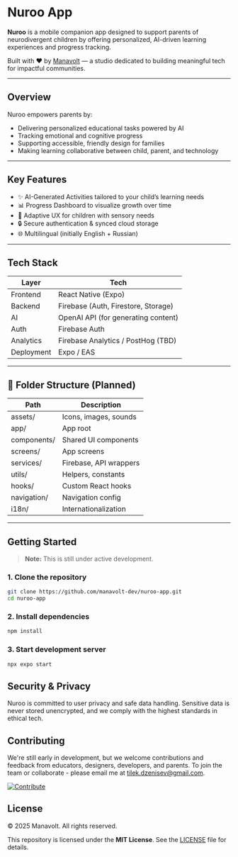 # Nuroo App

**Nuroo** is a mobile companion app designed to support parents of neurodivergent children by offering personalized, AI-driven learning experiences and progress tracking.

Built with ❤️ by [Manavolt](https://github.com/manavolt-dev) — a studio dedicated to building meaningful tech for impactful communities.

---

## Overview

Nuroo empowers parents by:

- Delivering personalized educational tasks powered by AI
- Tracking emotional and cognitive progress
- Supporting accessible, friendly design for families
- Making learning collaborative between child, parent, and technology

---

## Key Features

- ✨ AI-Generated Activities tailored to your child’s learning needs
- 📊 Progress Dashboard to visualize growth over time
- 🧩 Adaptive UX for children with sensory needs
- 🔒 Secure authentication & synced cloud storage
- 🌐 Multilingual (initially English + Russian)

---

## Tech Stack

| Layer      | Tech                                |
| ---------- | ----------------------------------- |
| Frontend   | React Native (Expo)                 |
| Backend    | Firebase (Auth, Firestore, Storage) |
| AI         | OpenAI API (for generating content) |
| Auth       | Firebase Auth                       |
| Analytics  | Firebase Analytics / PostHog (TBD)  |
| Deployment | Expo / EAS                          |

---

## 📁 Folder Structure (Planned)

| Path        | Description            |
| ----------- | ---------------------- |
| assets/     | Icons, images, sounds  |
| app/        | App root               |
| components/ | Shared UI components   |
| screens/    | App screens            |
| services/   | Firebase, API wrappers |
| utils/      | Helpers, constants     |
| hooks/      | Custom React hooks     |
| navigation/ | Navigation config      |
| i18n/       | Internationalization   |

---

## Getting Started

> **Note:** This is still under active development.

### 1. Clone the repository

```bash
git clone https://github.com/manavolt-dev/nuroo-app.git
cd nuroo-app
```

### 2. Install dependencies

```bash
npm install
```

### 3. Start development server

```bash
npx expo start
```

## Security & Privacy

Nuroo is committed to user privacy and safe data handling. Sensitive data is never stored unencrypted, and we comply with the highest standards in ethical tech.

## Contributing

We're still early in development, but we welcome contributions and feedback from educators, designers, developers, and parents.
To join the team or collaborate - please email me at tilek.dzenisev@gmail.com.

[![Contribute](https://img.shields.io/badge/contributions-welcome-blue.svg)](./CONTRIBUTING.md)

## License

© 2025 Manavolt. All rights reserved.

This repository is licensed under the **MIT License**. See the [LICENSE](./LICENSE) file for details.

